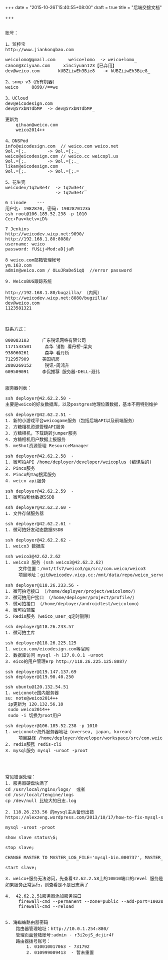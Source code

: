 +++
date = "2015-10-26T15:40:55+08:00"
draft = true
title = "后端交接文档"

+++


<pre>

账号：

1、监控宝
http://www.jiankongbao.com

weicolomo@gmail.com     weico+lomo  -> weico+lomo_
canon@3ciyuan.com     xinciyuan123【已弃用】
dev@weico.com       kUBZiiwEh3Bie8   -> kUBZiiwEh3Bie8_

2、snmp v3（所有机器）
weico     8899//==we

3、UCloud
dev@eicodesign.com
dev@5YxbNTdbMP  -> dev@5YxbNTdbMP_

更新为
	qihuan@weico.com
	weico2014++

4、DNSPod
info@eicodesign.com  // weico.com weico.net
9ol.=[;.  		-> 9ol.=[;._
weico@eicodesign.com // weico.cc weicopl.us
9ol.=[;. 		-> 9ol.=[;._
likan@eicodesign.com
9ol.=[;. 		-> 9ol.=[;.=

5、花生壳
weicodev/1q2w3e4r  -> 1q2w3e4r_
				   -> 1q2w3e4r

6 Linode    --- 
用户名: 1982870, 密码: 1982870123a
ssh root@106.185.52.238 -p 1010
Cec+Pav>kelv>iD%

7 Jenkins
http://weicodev.wicp.net:9090/
http://192.168.1.80:8080/
username: weico
password: fU$ij+Mod:aD]jaR

8 weico.com邮箱管理帐号
ym.163.com
admin@weico.com / OLuJRaDe51qQ  //error password

9. WeicoBUG跟踪系统

http://192.168.1.80/bugzilla/ （内网）
http://weicodev.wicp.net:8080/bugzilla/
dev@weico.com
1123581321



联系方式：

800083103     广东锐讯网络有限公司
1171533501     森华 销售 看丹桥-梁爽
938060261      森华 看丹桥
712957909     美国机房
2880269152     锐讯-周鸿升
609509091     李侃推荐 服务器-DELL-聂伟


服务器列表：

ssh deployer@42.62.2.50 - 
主要是weico的好友数据库，以及postgres地理位置数据，基本不用特别维护

ssh deployer@42.62.2.51 - 
1. 新的小游戏平台weicogame服务（包括后端API以及前端服务）
2. 方糖相机资源管理API服务
3. 方糖相机，下载跳转jumper服务
4. 方糖相机用户数据上报服务
5. meShot资源管理 ResourceManager

ssh deployer@42.62.2.58  - 
1. 微可拍API /home/deployer/developer/weicoplus (编译后的)
2. Pinco服务
3. Pinco的Tag搜索服务
4. weico api服务

ssh deployer@42.62.2.59  - 
1. 微可拍粉丝数据SSDB

ssh deployer@42.62.2.60 -
1. 文件存储服务器

ssh deployer@42.62.2.61 -
1. 微可拍好友动态数据SSDB

ssh deployer@42.62.2.62 -
1. weico3 数据库

ssh weico3@42.62.2.62
1. weico3 服务 (ssh weico3@42.62.2.62)
     文件位置：/mnt/tfs7/weico3/go/src/com.weico/weico3 
     项目地址：git@weicodev.vicp.cc:/mnt/data/repo/weico_server_go_v3.git

ssh deployer@118.26.233.56 -
1. 微可拍老接口 （/home/deployer/project/weicolomo/）
2. 微可拍用户接口 （/home/deployer/project/profile/）
3. 微可拍接口 （/home/deployer/androidtest/weicolomo）
4. 微可拍辅库
5. Redis服务（weico_user_q定时删除）

ssh deployer@118.26.233.57
1. 微可拍主库

ssh deployer@118.26.225.125
1. weico.com/eicodesign.com等官网
2. 数据库访问 mysql -h 127.0.0.1 -uroot
3. eico的用户管理erp http://118.26.225.125:8087/

ssh deployer@119.147.137.69
ssh deployer@119.90.40.250

ssh ubuntu@120.132.54.51
1. weiconote国内服务器
su: note@weico2014++
 ip更新为 120.132.56.18
 sudo weico2014++
 sudo -i 切换为root用户

ssh deployer@106.185.52.238 -p 1010
1. weiconote海外服务器地址（oversea, japan, korean）
     项目路径 /home/deployer/developer/workspace/src/com.weico
2. redis服務 redis-cli
3. mysql服务 mysql -uroot -proot




常见错误处理：
1. 服务器硬盘快满了
cd /usr/local/nginx/logs/  或者
cd /usr/local/tengine/logs
cp /dev/null 比较大的日志.log

2. 118.26.233.56 的mysql主从备份出错
https://alexzeng.wordpress.com/2013/10/17/how-to-fix-mysql-slave-after-relay-log-corrupted/

mysql -uroot -proot

show slave status\G;

stop slave;

CHANGE MASTER TO MASTER_LOG_FILE='mysql-bin.000737', MASTER_LOG_POS=625032890;

start slave;

3. weico+服务无法访问，先查看42.62.2.58上的10010端口的revel 服务是否正常运行，没有则运行 revel run com.weico/weicoplus prod 10010
如果服务正常运行，则查看是不是日志满了

4.  42.62.2.51服务器添加服务端口
     firewall-cmd --permanent --zone=public --add-port=10020/tcp
     firewall-cmd --reload


5. 海蜘蛛路由器密码
	路由器管理地址：http://10.0.1.254:880/
	管理页面登陆账号:admin - r3i2ojS_dcjir4f
	路由器拨号账号：
		1. 010010017063 - 731792
		2. 010999009413  - 暂未重置

</pre>